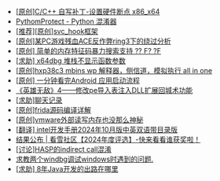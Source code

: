 + [[原创]C/C++ 自写补丁-设置硬件断点 x86_x64](https://bbs.kanxue.com/thread-283839.htm)
+ [PythomProtect - Python 混淆器](https://bbs.kanxue.com/thread-285032.htm)
+ [[推荐][原创]svc_hook框架](https://bbs.kanxue.com/thread-284713.htm)
+ [[原创]某PC游戏残血ACE反作弊ring3下的绕过分析](https://bbs.kanxue.com/thread-284667.htm)
+ [[原创] 简单的内存特征码暴力搜索支持 ?? F? ?F](https://bbs.kanxue.com/thread-284451.htm)
+ [[求助] x64dbg 堆栈不显示函数参数](https://bbs.kanxue.com/thread-285206.htm)
+ [[原创]hxp38c3 mbins  wp 解释器，侧信道，模拟执行 all in one](https://bbs.kanxue.com/thread-285205.htm)
+ [[原创] 一分钟看完Android 应用启动流程](https://bbs.kanxue.com/thread-284686.htm)
+ [《英雄无敌》4——修改pe导入表注入DLL扩展回城术功能](https://bbs.kanxue.com/thread-284644.htm)
+ [[求助]聊天记录](https://bbs.kanxue.com/thread-283703.htm)
+ [[原创]frida源码编译详解](https://bbs.kanxue.com/thread-275763.htm)
+ [[原创]vmware外部读写内存也没那么神秘](https://bbs.kanxue.com/thread-284956.htm)
+ [[翻译] intel开发手册2024年10月版中英双语带目录版](https://bbs.kanxue.com/thread-285029.htm)
+ [结果公布 | 看雪社区【2024年度评选】-快来看看谁获奖啦！](https://bbs.kanxue.com/thread-284945.htm)
+ [[讨论]HASP的indirect call混淆](https://bbs.kanxue.com/thread-285208.htm)
+ [求教两个windbg调试windows时遇到的问题.](https://bbs.kanxue.com/thread-285207.htm)
+ [[求助] 8年Java开发的出路在哪里](https://bbs.kanxue.com/thread-285107.htm)
